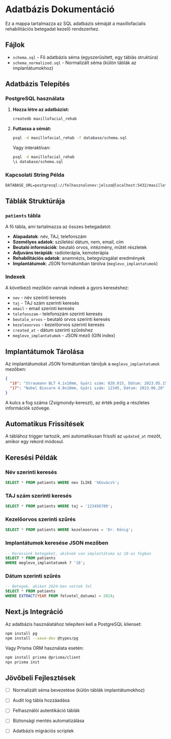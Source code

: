 # Adatbázis Dokumentáció

Ez a mappa tartalmazza az SQL adatbázis sémáját a maxillofacialis rehabilitációs betegadat kezelő rendszerhez.

## Fájlok

- `schema.sql` - Fő adatbázis séma (egyszerűsített, egy táblás struktúra)
- `schema_normalized.sql` - Normalizált séma (külön táblák az implantátumokhoz)

## Adatbázis Telepítés

### PostgreSQL használata

1. **Hozza létre az adatbázist:**
   ```bash
   createdb maxillofacial_rehab
   ```

2. **Futtassa a sémát:**
   ```bash
   psql -d maxillofacial_rehab -f database/schema.sql
   ```

   Vagy interaktívan:
   ```bash
   psql -d maxillofacial_rehab
   \i database/schema.sql
   ```

### Kapcsolati String Példa

```env
DATABASE_URL=postgresql://felhasznalonev:jelszo@localhost:5432/maxillofacial_rehab
```

## Táblák Struktúrája

### `patients` tábla

A fő tábla, ami tartalmazza az összes betegadatot:

- **Alapadatok**: név, TAJ, telefonszám
- **Személyes adatok**: születési dátum, nem, email, cím
- **Beutaló információk**: beutaló orvos, intézmény, műtét részletek
- **Adjuváns terápiák**: radioterápia, kemoterápia
- **Rehabilitációs adatok**: anamnézis, betegvizsgálat eredmények
- **Implantátumok**: JSON formátumban tárolva (`meglevo_implantatumok`)

### Indexek

A következő mezőkön vannak indexek a gyors kereséshez:
- `nev` - név szerinti keresés
- `taj` - TAJ szám szerinti keresés
- `email` - email szerinti keresés
- `telefonszam` - telefonszám szerinti keresés
- `beutalo_orvos` - beutaló orvos szerinti keresés
- `kezeleoorvos` - kezelőorvos szerinti keresés
- `created_at` - dátum szerinti szűréshez
- `meglevo_implantatumok` - JSON mező (GIN index)

## Implantátumok Tárolása

Az implantátumokat JSON formátumban tároljuk a `meglevo_implantatumok` mezőben:

```json
{
  "18": "Straumann BLT 4.1x10mm, Gyári szám: 028.015, Dátum: 2023.05.15",
  "17": "Nobel Biocare 4.0x10mm, Gyári szám: 12345, Dátum: 2023.06.20"
}
```

A kulcs a fog száma (Zsigmondy-kereszt), az érték pedig a részletes információk szövege.

## Automatikus Frissítések

A táblához trigger tartozik, ami automatikusan frissíti az `updated_at` mezőt, amikor egy rekord módosul.

## Keresési Példák

### Név szerinti keresés
```sql
SELECT * FROM patients WHERE nev ILIKE '%Kovács%';
```

### TAJ szám szerinti keresés
```sql
SELECT * FROM patients WHERE taj = '123456789';
```

### Kezelőorvos szerinti szűrés
```sql
SELECT * FROM patients WHERE kezeleoorvos = 'Dr. König';
```

### Implantátumok keresése JSON mezőben
```sql
-- Keressünk betegeket, akiknek van implantátuma az 18-as fogban
SELECT * FROM patients 
WHERE meglevo_implantatumok ? '18';
```

### Dátum szerinti szűrés
```sql
-- Betegek, akiket 2024-ben vettek fel
SELECT * FROM patients 
WHERE EXTRACT(YEAR FROM felvetel_datuma) = 2024;
```

## Next.js Integráció

Az adatbázis használatához telepíteni kell a PostgreSQL klienset:

```bash
npm install pg
npm install --save-dev @types/pg
```

Vagy Prisma ORM használata esetén:

```bash
npm install prisma @prisma/client
npx prisma init
```

## Jövőbeli Fejlesztések

- [ ] Normalizált séma bevezetése (külön táblák implantátumokhoz)
- [ ] Audit log tábla hozzáadása
- [ ] Felhasználói autentikáció táblák
- [ ] Biztonsági mentés automatizálása
- [ ] Adatbázis migrációs scriptek


